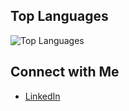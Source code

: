 ## Top Languages
![Top Languages](https://github-readme-stats.vercel.app/api/top-langs/?username=ilaumjd&layout=compact&theme=swift)

## Connect with Me
- [LinkedIn](https://www.linkedin.com/in/ilaumjd/)
